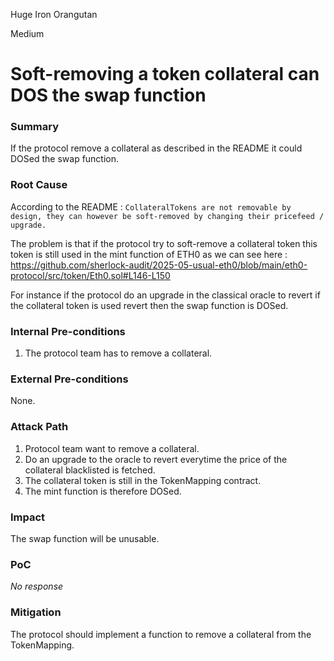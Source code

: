 Huge Iron Orangutan

Medium

# Soft-removing a token collateral can DOS the swap function

### Summary

If the protocol remove a collateral as described in the README it could DOSed the swap function.

### Root Cause

According to the README : 
`CollateralTokens are not removable by design, they can however be soft-removed by changing their pricefeed / upgrade.`

The problem is that if the protocol try to soft-remove a collateral token this token is still used in the mint function of ETH0 as we can see here : 
https://github.com/sherlock-audit/2025-05-usual-eth0/blob/main/eth0-protocol/src/token/Eth0.sol#L146-L150 

For instance if the protocol do an upgrade in the classical oracle to revert if the collateral token is used revert then the swap function is DOSed.

### Internal Pre-conditions

1. The protocol team has to remove a collateral.

### External Pre-conditions

None.

### Attack Path

1. Protocol team want to remove a collateral. 
2. Do an upgrade to the oracle to revert everytime the price of the collateral blacklisted is fetched. 
3. The collateral token is still in the TokenMapping contract.
4. The mint function is therefore DOSed.

### Impact

The swap function will be unusable.

### PoC

_No response_

### Mitigation

The protocol should implement a function to remove a collateral from the TokenMapping.